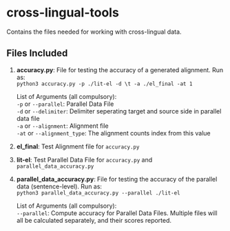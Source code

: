 # cross-lingual-tools

Contains the files needed for working with cross-lingual data.

## Files Included
1. <b>accuracy.py</b>:	File for testing the accuracy of a generated alignment. Run as:  
	```python3 accuracy.py -p ./lit-el -d \t -a ./el_final -at 1```  
	
	List of Arguments (all compulsory):  
	`-p` or `--parallel`:	Parallel Data File  
	`-d` or `--delimiter`:	Delimiter seperating target and source side in parallel data file  
	`-a` or `--alignment`:	Alignment file  
	`-at` or `--alignment_type`:	The alignment counts index from this value

2. <b>el_final</b>:	Test Alignment file for `accuracy.py`

3. <b>lit-el</b>:	Test Parallel Data File for `accuracy.py` and `parallel_data_accuracy.py`

4. <b>parallel_data_accuracy.py</b>:	File for testing the accuracy of the parallel data (sentence-level). Run as:  
	```python3 parallel_data_accuracy.py --parallel ./lit-el```  
	
	List of Arguments (all compulsory):  
	`--parallel`:	Compute accuracy for Parallel Data Files. Multiple files will all be calculated separately, and their scores reported.

